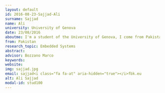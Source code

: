 ```yaml
---
layout: default 
id: 2016-08-23-Sajjad-Ali
surname: Sajjad
name: Ali
university: University of Genova
date: 23/08/2016
aboutme: I'm a student of the University of Genova, I come from Pakistan. My research is on Model-based safety assessment for hybrid systems. My advisor is Alessandro Cimatti
from: Pakistan
research_topic: Embedded Systems
abstract: 
advisor: Bozzano Marco
keywords: 
website: 
img: sajjad.jpg
email: sajjad<i class="fa fa-at" aria-hidden="true"></i>fbk.eu
alt: Ali Sajjad
modal-id: stud100
---
```

